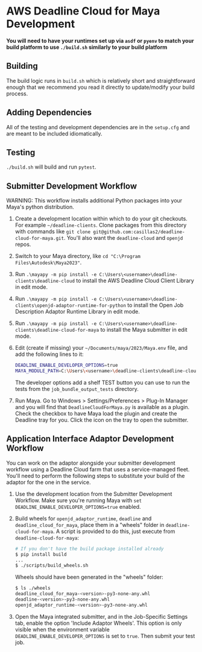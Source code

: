 # AWS Deadline Cloud for Maya Development

**You will need to have your runtimes set up via `asdf` or `pyenv` to match your build platform to
use `./build.sh` similarly to your build platform**

## Building

The build logic runs in `build.sh` which is relatively short
and straightforward enough that we recommend you read it directly to update/modify your build process.

## Adding Dependencies

All of the testing and development dependencies are in the `setup.cfg` and are meant to be included idiomatically.

## Testing

`./build.sh` will build and run `pytest`.

## Submitter Development Workflow

WARNING: This workflow installs additional Python packages into your Maya's python distribution.

1. Create a development location within which to do your git checkouts. For example `~/deadline-clients`. Clone packages from this directory with commands like `git clone git@github.com:casillas2/deadline-cloud-for-maya.git`. You'll also want the `deadline-cloud` and `openjd` repos.
2. Switch to your Maya directory, like `cd "C:\Program Files\Autodesk\Maya2023"`.
3. Run `.\mayapy -m pip install -e C:\Users\<username>\deadline-clients\deadline-cloud` to install the AWS Deadline Cloud Client Library in edit mode.
4. Run `.\mayapy -m pip install -e C:\Users\<username>\deadline-clients\openjd-adaptor-runtime-for-python` to install the Open Job Description Adaptor Runtime Library in edit mode.
5. Run `.\mayapy -m pip install -e C:\Users\<username>\deadline-clients\deadline-cloud-for-maya` to install the Maya submitter in edit mode.
6. Edit (create if missing) your `~/Documents/maya/2023/Maya.env` file, and add the following lines to it:

   ```bash
   DEADLINE_ENABLE_DEVELOPER_OPTIONS=true
   MAYA_MODULE_PATH=C:\Users\<username>\deadline-clients\deadline-cloud-for-maya\maya_submitter_plugin
   ```

   The developer options add a shelf TEST button you can use to run the tests from the `job_bundle_output_tests` directory.
7. Run Maya. Go to Windows > Settings/Preferences > Plug-In Manager and you will find that `DeadlineCloudForMaya.py` is available as a plugin. Check the checkbox to have Maya load the plugin and create the Deadline tray for you. Click the icon on the tray to open the submitter.

## Application Interface Adaptor Development Workflow

You can work on the adaptor alongside your submitter development workflow using a Deadline Cloud
farm that uses a service-managed fleet. You'll need to perform the following steps to substitute
your build of the adaptor for the one in the service.

1. Use the development location from the Submitter Development Workflow. Make sure you're running Maya with `set DEADLINE_ENABLE_DEVELOPER_OPTIONS=true` enabled.
2. Build wheels for `openjd_adaptor_runtime`, `deadline` and `deadline_cloud_for_maya`, place them in a "wheels" folder in `deadline-cloud-for-maya`. A script is provided to do this, just execute from `deadline-cloud-for-maya`:

   ```bash
   # If you don't have the build package installed already
   $ pip install build
   ...
   $ ./scripts/build_wheels.sh
   ```

   Wheels should have been generated in the "wheels" folder:

   ```bash
   $ ls ./wheels
   deadline_cloud_for_maya-<version>-py3-none-any.whl
   deadline-<version>-py3-none-any.whl
   openjd_adaptor_runtime-<version>-py3-none-any.whl
   ```

3. Open the Maya integrated submitter, and in the Job-Specific Settings tab, enable the option 'Include Adaptor Wheels'. This option is only visible when the environment variable `DEADLINE_ENABLE_DEVELOPER_OPTIONS` is set to `true`. Then submit your test job.

